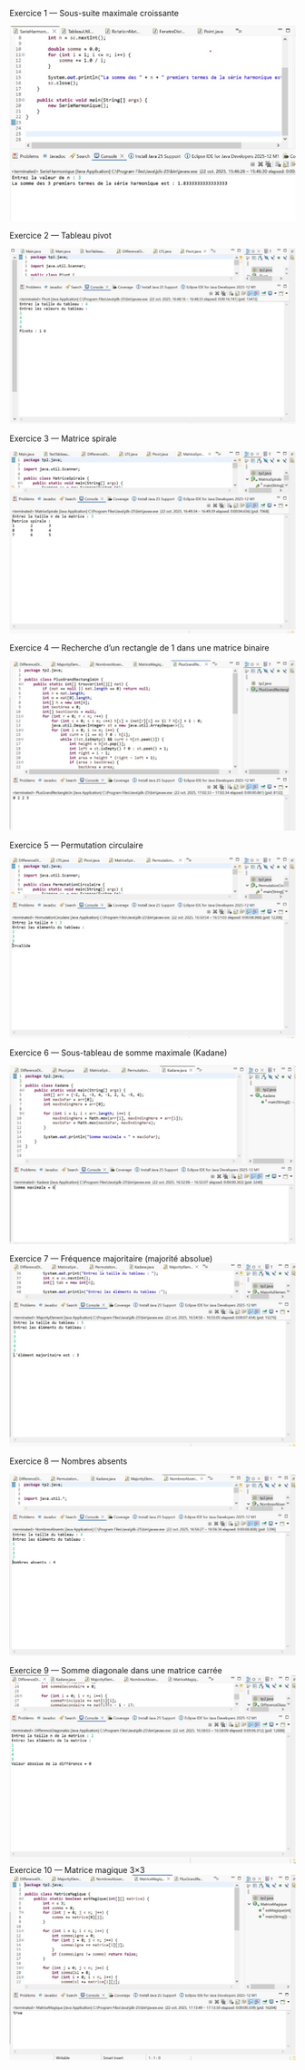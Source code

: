 Exercice 1 — Sous-suite maximale croissante

![image alt](https://raw.githubusercontent.com/ASMALAOUY/TP2.java/d91048a024a8ff0ecfb8987fab9276983b1a4490/Capture%20d%E2%80%99%C3%A9cran%20ex1.jpg)

Exercice 2 — Tableau pivot

![image alt](https://raw.githubusercontent.com/ASMALAOUY/TP2.java/d91048a024a8ff0ecfb8987fab9276983b1a4490/Capture%20d%E2%80%99%C3%A9cran%202025-10-22%20164849.jpg)

Exercice 3 — Matrice spirale

![image alt](https://raw.githubusercontent.com/ASMALAOUY/TP2.java/d91048a024a8ff0ecfb8987fab9276983b1a4490/Capture%20d%E2%80%99%C3%A9cran%20ex3tp2.jpg)

Exercice 4 — Recherche d’un rectangle de 1 dans une matrice binaire

![image alt](https://raw.githubusercontent.com/ASMALAOUY/TP2.java/d91048a024a8ff0ecfb8987fab9276983b1a4490/Capture%20d%E2%80%99%C3%A9cran%20ex4tp2.jpg)

Exercice 5 — Permutation circulaire

![image alt](https://raw.githubusercontent.com/ASMALAOUY/TP2.java/d91048a024a8ff0ecfb8987fab9276983b1a4490/Capture%20d%E2%80%99%C3%A9cran%20ex5tp2.jpg)

Exercice 6 — Sous-tableau de somme maximale (Kadane)

![image alt](https://raw.githubusercontent.com/ASMALAOUY/TP2.java/d91048a024a8ff0ecfb8987fab9276983b1a4490/Capture%20d%E2%80%99%C3%A9cran%20ex6tp2.jpg)

Exercice 7 — Fréquence majoritaire (majorité absolue)
![image alt](https://raw.githubusercontent.com/ASMALAOUY/TP2.java/d91048a024a8ff0ecfb8987fab9276983b1a4490/Capture%20d%E2%80%99%C3%A9cran%20ex7tp2.jpg)

Exercice 8 — Nombres absents

![image alt](https://raw.githubusercontent.com/ASMALAOUY/TP2.java/d91048a024a8ff0ecfb8987fab9276983b1a4490/Capture%20d%E2%80%99%C3%A9cran%20ex8tp2.jpg)

Exercice 9 — Somme diagonale dans une matrice carrée
![image alt](https://raw.githubusercontent.com/ASMALAOUY/TP2.java/d91048a024a8ff0ecfb8987fab9276983b1a4490/Capture%20d%E2%80%99%C3%A9cran%20ex9tp2.jpg)
Exercice 10 — Matrice magique 3×3
![image alt](https://raw.githubusercontent.com/ASMALAOUY/TP2.java/d91048a024a8ff0ecfb8987fab9276983b1a4490/ex10.jpg)

